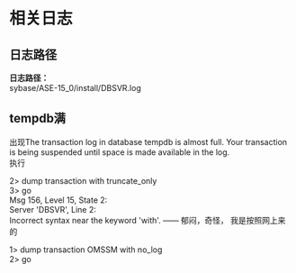 # 相关日志
## 日志路径
**日志路径：**  
sybase/ASE-15_0/install/DBSVR.log   

## tempdb满
出现The transaction log in database tempdb is almost full.  Your transaction is being suspended until space is made available in the log.  
执行  

2> dump transaction with truncate_only  
3> go  
Msg 156, Level 15, State 2:  
Server 'DBSVR', Line 2:  
Incorrect syntax near the keyword 'with'.  —— 郁闷，奇怪， 我是按照网上来的  

1> dump transaction OMSSM with no_log  
2> go